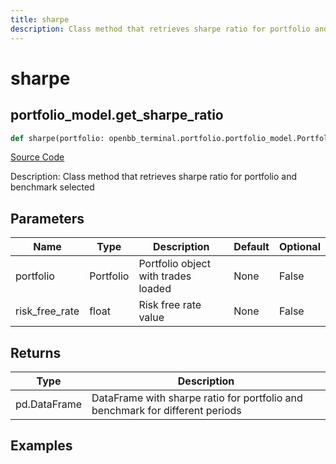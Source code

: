 ```yaml
---
title: sharpe
description: Class method that retrieves sharpe ratio for portfolio and benchmark selected
---
```

# sharpe

## portfolio_model.get_sharpe_ratio

```python
def sharpe(portfolio: openbb_terminal.portfolio.portfolio_model.PortfolioModel, risk_free_rate: float) -> DataFrame:
```
[Source Code](https://github.com/OpenBB-finance/OpenBBTerminal/tree/main/openbb_terminal/portfolio/portfolio_model.py#L969)

Description: Class method that retrieves sharpe ratio for portfolio and benchmark selected

## Parameters

| Name | Type | Description | Default | Optional |
| ---- | ---- | ----------- | ------- | -------- |
| portfolio | Portfolio | Portfolio object with trades loaded | None | False |
| risk_free_rate | float | Risk free rate value | None | False |

## Returns

| Type | Description |
| ---- | ----------- |
| pd.DataFrame | DataFrame with sharpe ratio for portfolio and benchmark for different periods |

## Examples

